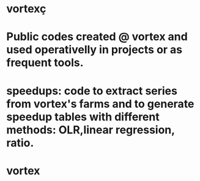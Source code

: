 # vortexç
# Public codes created @ vortex and used operativelly in projects or as frequent tools.

# speedups: code to extract series from vortex's farms and to generate speedup tables with different methods: OLR,linear regression, ratio.
# vortex
